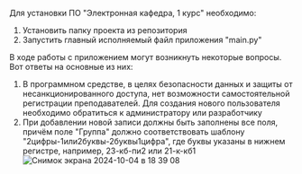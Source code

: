 Для установки ПО "Электронная кафедра, 1 курс" необходимо:

1. Установить папку проекта из репозитория
2. Запустить главный исполняемый файл приложения "main.py"

В ходе работы с приложением могут возникнуть некоторые вопросы. Вот ответы на основные из них:

1. В программном средстве, в целях безопасности данных и защиты от несанкционированного доступа,
   нет возможности самостоятельной регистрации преподавателей. Для создания нового пользователя
   необходимо обратиться к администратору или разработчику
2. При добавлении новой записи должны быть заполнены все поля, причём поле "Группа" должно
   соответствовать шаблону "2цифры-1или2буквы-2буквы1цифра", где буквы указаны в нижнем
   регистре, например, 23-кб-пи2 или 21-к-кб1
   ![Снимок экрана 2024-10-04 в 18 39 08](https://github.com/user-attachments/assets/61140184-8eb7-4ce1-bead-5a1a8b21aaf0)
